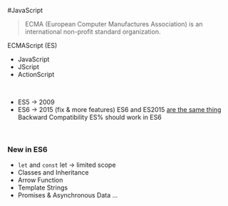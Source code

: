 #JavaScript 

> ECMA (European Computer Manufactures Association) is an international non-profit standard organization.

ECMAScript (ES)
- JavaScript
- JScript
- ActionScript

<br>

- ES5 -> 2009
- ES6 -> 2015 (fix & more features)
ES6 and ES2015 <ins>are the same thing</ins>
Backward Compatibility ES% should work in ES6

<br>

### New in ES6

- `let` and `const`  let -> limited scope
- Classes and Inheritance
- Arrow Function
- Template Strings
- Promises & Asynchronous Data
... 